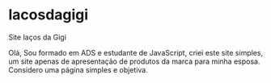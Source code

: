 # lacosdagigi
Site laços da Gigi

Olá,
Sou formado em ADS e estudante de JavaScript, criei este site simples, um site apenas de apresentação de produtos da marca para minha esposa.
Considero uma página simples e objetiva.
